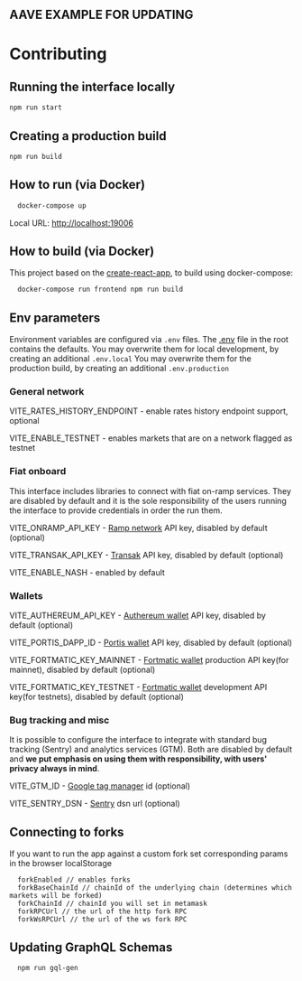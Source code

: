 ## AAVE EXAMPLE FOR UPDATING

# Contributing

## Running the interface locally

```bash
npm run start
```

## Creating a production build

```bash
npm run build
```

## How to run (via Docker)

```bash
  docker-compose up
```

Local URL: [http://localhost:19006](http://localhost:19006)

## How to build (via Docker)

This project based on the [create-react-app](https://github.com/facebook/create-react-app), to build using docker-compose:

```bash
  docker-compose run frontend npm run build
```

## Env parameters

Environment variables are configured via `.env` files.
The [.env](https://github.com/aave/aave-ui/blob/master/.env) file in the root contains the defaults.
You may overwrite them for local development, by creating an additional `.env.local`
You may overwrite them for the production build, by creating an additional `.env.production`

### General network

VITE_RATES_HISTORY_ENDPOINT - enable rates history endpoint support, optional

VITE_ENABLE_TESTNET - enables markets that are on a network flagged as testnet

### Fiat onboard

This interface includes libraries to connect with fiat on-ramp services. They are disabled by default and it is the sole responsibility of the users running the interface to provide credentials in order the run them.

VITE_ONRAMP_API_KEY - [Ramp network](https://ramp.network/) API key, disabled by default (optional)

VITE_TRANSAK_API_KEY - [Transak](https://transak.com/) API key, disabled by default (optional)

VITE_ENABLE_NASH - enabled by default

### Wallets

VITE_AUTHEREUM_API_KEY - [Authereum wallet](https://authereum.com/) API key, disabled by default (optional)

VITE_PORTIS_DAPP_ID - [Portis wallet](https://www.portis.io/) API key, disabled by default (optional)

VITE_FORTMATIC_KEY_MAINNET - [Fortmatic wallet](https://fortmatic.com/) production API key(for mainnet), disabled by default (optional)

VITE_FORTMATIC_KEY_TESTNET - [Fortmatic wallet](https://fortmatic.com/) development API key(for testnets), disabled by default (optional)

### Bug tracking and misc

It is possible to configure the interface to integrate with standard bug tracking (Sentry) and analytics services (GTM). Both are disabled by default and **we put emphasis on using them with responsibility, with users' privacy always in mind**.

VITE_GTM_ID - [Google tag manager](https://marketingplatform.google.com/about/tag-manager/) id (optional)

VITE_SENTRY_DSN - [Sentry](https://sentry.io/) dsn url (optional)

## Connecting to forks

If you want to run the app against a custom fork set corresponding params in the browser localStorage

```
  forkEnabled // enables forks
  forkBaseChainId // chainId of the underlying chain (determines which markets will be forked)
  forkChainId // chainId you will set in metamask
  forkRPCUrl // the url of the http fork RPC
  forkWsRPCUrl // the url of the ws fork RPC
```

## Updating GraphQL Schemas

```bash
  npm run gql-gen
```
